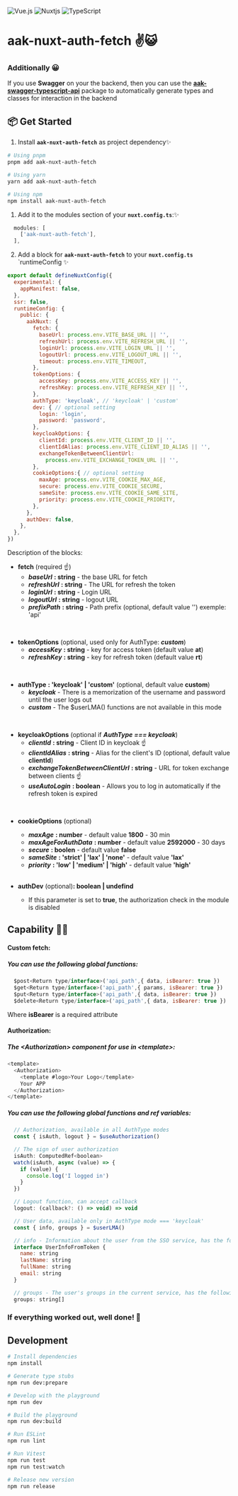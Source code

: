 
![Vue.js](https://img.shields.io/badge/vuejs-%2335495e.svg?style=for-the-badge&logo=vuedotjs&logoColor=%234FC08D) ![Nuxtjs](https://img.shields.io/badge/Nuxt-002E3B?style=for-the-badge&logo=nuxtdotjs&logoColor=#00DC82) ![TypeScript](https://img.shields.io/badge/typescript-%23007ACC.svg?style=for-the-badge&logo=typescript&logoColor=white)

# aak-nuxt-auth-fetch ✌😺

### Additionally 😀
If you use **Swagger** on your the backend, then you can use the **[aak-swagger-typescript-api](https://www.npmjs.com/package/aak-swagger-typescript-api)** package to automatically generate types and classes for interaction in the backend 

## 📦 Get Started

1. Install  **`aak-nuxt-auth-fetch`** as project dependency✨

```bash
# Using pnpm
pnpm add aak-nuxt-auth-fetch

# Using yarn
yarn add aak-nuxt-auth-fetch

# Using npm
npm install aak-nuxt-auth-fetch
```
1. Add it to the modules section of your **`nuxt.config.ts`**:✨

```js
  modules: [
    ['aak-nuxt-auth-fetch'],
  ],
```

2. Add a block for **`aak-nuxt-auth-fetch`** to your **`nuxt.config.ts`** `runtimeConfig ✨

```js
export default defineNuxtConfig({
  experimental: {
    appManifest: false,
  },
  ssr: false,
  runtimeConfig: {
    public: {
      aakNuxt: {
        fetch: {
          baseUrl: process.env.VITE_BASE_URL || '',
          refreshUrl: process.env.VITE_REFRESH_URL || '',
          loginUrl: process.env.VITE_LOGIN_URL || '',
          logoutUrl: process.env.VITE_LOGOUT_URL || '',
          timeout: process.env.VITE_TIMEOUT,
        },
        tokenOptions: {
          accessKey: process.env.VITE_ACCESS_KEY || '',
          refreshKey: process.env.VITE_REFRESH_KEY || '',
        },
        authType: 'keycloak', // 'keycloak' | 'custom'
        dev: { // optional setting
          login: 'login',
          password: 'password',
        },
        keycloakOptions: {
          clientId: process.env.VITE_CLIENT_ID || '',
          clientIdAlias: process.env.VITE_CLIENT_ID_ALIAS || '',
          exchangeTokenBetweenClientUrl:
            process.env.VITE_EXCHANGE_TOKEN_URL || '',
        },
        cookieOptions:{ // optional setting
          maxAge: process.env.VITE_COOKIE_MAX_AGE,
          secure: process.env.VITE_COOKIE_SECURE,
          sameSite: process.env.VITE_COOKIE_SAME_SITE,
          priority: process.env.VITE_COOKIE_PRIORITY,
        },
      },
      authDev: false,
    },
  },
})
```

Description of the blocks:
+ **fetch** (required ☝)
  - ***baseUrl*** **: string** - the base URL for fetch
  - ***refreshUrl*** **: string** - The URL for refresh the token
  - ***loginUrl*** **: string** - Login URL
  - ***logoutUrl*** **: string** - logout URL
  - ***prefixPath*** **: string** - Path prefix (optional, default value '') exemple: 'api'
<br/>

+ **tokenOptions** (optional, used only for AuthType: ***custom***)
  - ***accessKey*** **: string** - key for access token (default value **at**)
  - ***refreshKey*** **: string** - key for refresh token (default value **rt**)
<br/>

+ **authType** **: 'keycloak' | 'custom'** (optional, default value **custom**)
  - ***keycloak*** - There is a memorization of the username and password until the user logs out
  - ***custom*** - The $userLMA() functions are not available in this mode
<br/>

+ **keycloakOptions** (optional if ***AuthType === keycloak***)
  - ***clientId*** **: string** - Client ID in keycloak ☝
  - ***clientIdAlias*** **: string** - Alias for the client's ID (optional, default value **clientId**)
  - ***exchangeTokenBetweenClientUrl*** **: string** - URL for token exchange between clients ☝
  - ***useAutoLogin*** **: boolean** - Allows you to log in automatically if the refresh token is expired
<br/>

+ **cookieOptions** (optional)
  - ***maxAge*** **: number** - default value **1800** - 30 min
  - ***maxAgeForAuthData*** **: number** - default value **2592000** - 30 days
  - ***secure*** **: boolen** - default value **false**
  - ***sameSite*** **: 'strict' | 'lax' | 'none'** - default value **'lax'**
  - ***priority*** **: 'low' | 'medium' | 'high'** - default value **'high'**
  
  <br />
+ **authDev** (optional)**: boolean | undefind**
  - If this parameter is set to **true**, the authorization check in the module is disabled


## Сapability 🤘🚀
#### Custom fetch:
##### You can use the following global functions:
```js
  $post<Return type/interface>('api_path',{ data, isBearer: true })
  $get<Return type/interface>('api_path',{ params, isBearer: true })
  $put<Return type/interface>('api_path',{ data, isBearer: true })
  $delete<Return type/interface>('api_path',{ data, isBearer: true })
```
Where **isBearer** is a required attribute

#### Authorization:
##### The *\<Authorization>* component for use in \<template>:
```js
<template>
  <Authorization>
    <template #logo>Your Logo</template>
    Your APP
  </Authorization>
</template>
```
##### You can use the following global functions and ref variables:
```js
  // Authorization, available in all AuthType modes
  const { isAuth, logout } = $useAuthorization()

  // The sign of user authorization
  isAuth: ComputedRef<boolean> 
  watch(isAuth, async (value) => {
    if (value) {
      console.log('I logged in')
    }
  })

  // Logout function, can accept callback
  logout: (callback?: () => void) => void 

  // User data, available only in AuthType mode === 'keycloak'
  const { info, groups } = $userLMA()

  // info - Information about the user from the SSO service, has the following interface:
  interface UserInfoFromToken {
    name: string
    lastName: string
    fullName: string
    email: string
  } 

  // groups - The user's groups in the current service, has the following type:
  groups: string[]

```

### If everything worked out, well done! 🎉

## Development

```bash
# Install dependencies
npm install

# Generate type stubs
npm run dev:prepare

# Develop with the playground
npm run dev

# Build the playground
npm run dev:build

# Run ESLint
npm run lint

# Run Vitest
npm run test
npm run test:watch

# Release new version
npm run release
```
